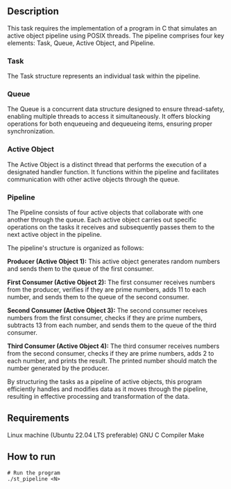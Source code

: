 ## Description
This task requires the implementation of a program in C that simulates an active object pipeline using POSIX threads. The pipeline comprises four key elements: Task, Queue, Active Object, and Pipeline.

### Task
The Task structure represents an individual task within the pipeline.

### Queue
The Queue is a concurrent data structure designed to ensure thread-safety, enabling multiple threads to access it simultaneously. It offers blocking operations for both enqueueing and dequeueing items, ensuring proper synchronization.

### Active Object
The Active Object is a distinct thread that performs the execution of a designated handler function. It functions within the pipeline and facilitates communication with other active objects through the queue.

### Pipeline
The Pipeline consists of four active objects that collaborate with one another through the queue. Each active object carries out specific operations on the tasks it receives and subsequently passes them to the next active object in the pipeline.

The pipeline's structure is organized as follows:

**Producer (Active Object 1):** This active object generates random numbers and sends them to the queue of the first consumer.

**First Consumer (Active Object 2):** The first consumer receives numbers from the producer, verifies if they are prime numbers, adds 11 to each number, and sends them to the queue of the second consumer.

**Second Consumer (Active Object 3):** The second consumer receives numbers from the first consumer, checks if they are prime numbers, subtracts 13 from each number, and sends them to the queue of the third consumer.

**Third Consumer (Active Object 4):** The third consumer receives numbers from the second consumer, checks if they are prime numbers, adds 2 to each number, and prints the result. The printed number should match the number generated by the producer.

By structuring the tasks as a pipeline of active objects, this program efficiently handles and modifies data as it moves through the pipeline, resulting in effective processing and transformation of the data.

## Requirements

Linux machine (Ubuntu 22.04 LTS preferable)
GNU C Compiler
Make

## How to run
```
# Run the program
./st_pipeline <N>


